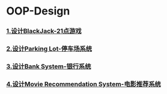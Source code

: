 # OOP-Design
### [1.设计BlackJack-21点游戏](https://github.com/WhosthatAoli/OOP--/blob/main/OOP(1)-21%E7%82%B9%20BlackJack.md)
### [2.设计Parking Lot-停车场系统](https://github.com/WhosthatAoli/OOP-Design/blob/main/OOP(2)-Design%20a%20Parking%20Lot.md)
### [3.设计Bank System-银行系统](https://github.com/WhosthatAoli/OOP-Design/blob/main/OOP(3)-Design%20a%20Bank.md)
### [4.设计Movie Recommendation System-电影推荐系统](https://github.com/WhosthatAoli/OOP-Design/blob/main/OOP(4)-Recommendation%20System.md)
